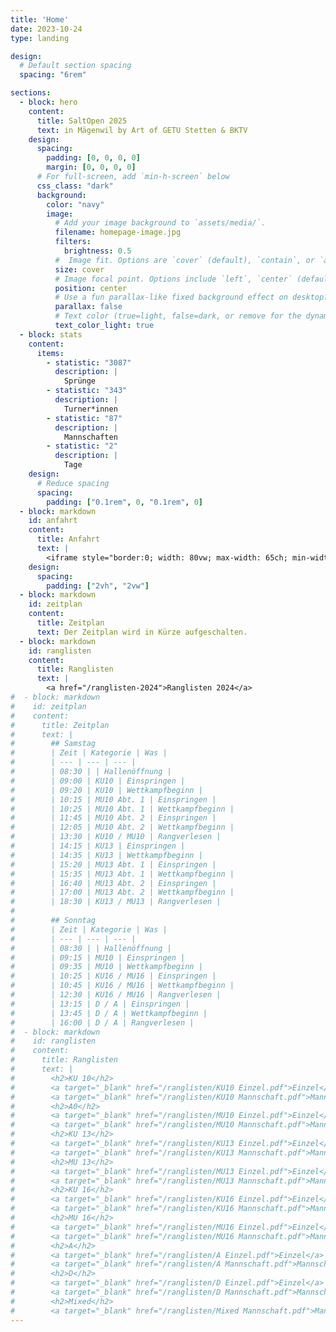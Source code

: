 ```yaml
---
title: 'Home'
date: 2023-10-24
type: landing

design:
  # Default section spacing
  spacing: "6rem"

sections:
  - block: hero
    content:
      title: SaltOpen 2025
      text: in Mägenwil by Art of GETU Stetten & BKTV
    design:
      spacing:
        padding: [0, 0, 0, 0]
        margin: [0, 0, 0, 0]
      # For full-screen, add `min-h-screen` below
      css_class: "dark"
      background:
        color: "navy"
        image:
          # Add your image background to `assets/media/`.
          filename: homepage-image.jpg
          filters:
            brightness: 0.5
          #  Image fit. Options are `cover` (default), `contain`, or `actual` size.
          size: cover
          # Image focal point. Options include `left`, `center` (default), or `right`.
          position: center
          # Use a fun parallax-like fixed background effect on desktop? true/false
          parallax: false
          # Text color (true=light, false=dark, or remove for the dynamic theme color).
          text_color_light: true
  - block: stats
    content:
      items:
        - statistic: "3087"
          description: |
            Sprünge
        - statistic: "343"
          description: |
            Turner*innen
        - statistic: "87"
          description: |
            Mannschaften
        - statistic: "2"
          description: |
            Tage
    design:
      # Reduce spacing
      spacing:
        padding: ["0.1rem", 0, "0.1rem", 0]
  - block: markdown
    id: anfahrt
    content:
      title: Anfahrt
      text: |
        <iframe style="border:0; width: 80vw; max-width: 65ch; min-width: 20vw; height: 50vh" loading="lazy" frameborder="0" allowfullscreen src="https://www.google.com/maps/embed/v1/place?q=Doppelturnhalle+Oberfeld&key=AIzaSyC4vUMEDH0hY2gPC5FFIzmHb0p6F7_ZVh4"></iframe>
    design:
      spacing:
        padding: ["2vh", "2vw"]
  - block: markdown
    id: zeitplan
    content:
      title: Zeitplan
      text: Der Zeitplan wird in Kürze aufgeschalten.
  - block: markdown
    id: ranglisten
    content:
      title: Ranglisten
      text: |
        <a href="/ranglisten-2024">Ranglisten 2024</a>
#  - block: markdown
#    id: zeitplan
#    content:
#      title: Zeitplan
#      text: |
#        ## Samstag
#        | Zeit | Kategorie | Was |
#        | --- | --- | --- |
#        | 08:30 | | Hallenöffnung |
#        | 09:00 | KU10 | Einspringen |
#        | 09:20 | KU10 | Wettkampfbeginn |
#        | 10:15 | MU10 Abt. 1 | Einspringen |
#        | 10:25 | MU10 Abt. 1 | Wettkampfbeginn |
#        | 11:45 | MU10 Abt. 2 | Einspringen |
#        | 12:05 | MU10 Abt. 2 | Wettkampfbeginn |
#        | 13:30 | KU10 / MU10 | Rangverlesen |
#        | 14:15 | KU13 | Einspringen |
#        | 14:35 | KU13 | Wettkampfbeginn |
#        | 15:20 | MU13 Abt. 1 | Einspringen |
#        | 15:35 | MU13 Abt. 1 | Wettkampfbeginn |
#        | 16:40 | MU13 Abt. 2 | Einspringen |
#        | 17:00 | MU13 Abt. 2 | Wettkampfbeginn |
#        | 18:30 | KU13 / MU13 | Rangverlesen |
#
#        ## Sonntag
#        | Zeit | Kategorie | Was |
#        | --- | --- | --- |
#        | 08:30 | | Hallenöffnung |
#        | 09:15 | MU10 | Einspringen |
#        | 09:35 | MU10 | Wettkampfbeginn |
#        | 10:25 | KU16 / MU16 | Einspringen |
#        | 10:45 | KU16 / MU16 | Wettkampfbeginn |
#        | 12:30 | KU16 / MU16 | Rangverlesen |
#        | 13:15 | D / A | Einspringen |
#        | 13:45 | D / A | Wettkampfbeginn |
#        | 16:00 | D / A | Rangverlesen |
#  - block: markdown
#    id: ranglisten
#    content:
#      title: Ranglisten
#      text: |
#        <h2>KU 10</h2>
#        <a target="_blank" href="/ranglisten/KU10 Einzel.pdf">Einzel</a>
#        <a target="_blank" href="/ranglisten/KU10 Mannschaft.pdf">Mannschaft</a>
#        <h2>A0</h2>
#        <a target="_blank" href="/ranglisten/MU10 Einzel.pdf">Einzel</a>
#        <a target="_blank" href="/ranglisten/MU10 Mannschaft.pdf">Mannschaft</a>
#        <h2>KU 13</h2>
#        <a target="_blank" href="/ranglisten/KU13 Einzel.pdf">Einzel</a>
#        <a target="_blank" href="/ranglisten/KU13 Mannschaft.pdf">Mannschaft</a>
#        <h2>MU 13</h2>
#        <a target="_blank" href="/ranglisten/MU13 Einzel.pdf">Einzel</a>
#        <a target="_blank" href="/ranglisten/MU13 Mannschaft.pdf">Mannschaft</a>
#        <h2>KU 16</h2>
#        <a target="_blank" href="/ranglisten/KU16 Einzel.pdf">Einzel</a>
#        <a target="_blank" href="/ranglisten/KU16 Mannschaft.pdf">Mannschaft</a>
#        <h2>MU 16</h2>
#        <a target="_blank" href="/ranglisten/MU16 Einzel.pdf">Einzel</a>
#        <a target="_blank" href="/ranglisten/MU16 Mannschaft.pdf">Mannschaft</a>
#        <h2>A</h2>
#        <a target="_blank" href="/ranglisten/A Einzel.pdf">Einzel</a>
#        <a target="_blank" href="/ranglisten/A Mannschaft.pdf">Mannschaft</a>
#        <h2>D</h2>
#        <a target="_blank" href="/ranglisten/D Einzel.pdf">Einzel</a>
#        <a target="_blank" href="/ranglisten/D Mannschaft.pdf">Mannschaft</a>
#        <h2>Mixed</h2>
#        <a target="_blank" href="/ranglisten/Mixed Mannschaft.pdf">Mannschaft</a>
---
```

